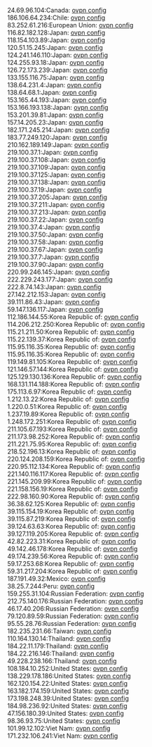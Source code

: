 24.69.96.104:Canada: [ovpn config](vpn/24_69_96_104.ovpn)  
186.106.64.234:Chile: [ovpn config](vpn/186_106_64_234.ovpn)  
83.252.61.216:European Union: [ovpn config](vpn/83_252_61_216.ovpn)  
116.82.182.128:Japan: [ovpn config](vpn/116_82_182_128.ovpn)  
118.154.103.89:Japan: [ovpn config](vpn/118_154_103_89.ovpn)  
120.51.15.245:Japan: [ovpn config](vpn/120_51_15_245.ovpn)  
124.241.146.110:Japan: [ovpn config](vpn/124_241_146_110.ovpn)  
124.255.93.18:Japan: [ovpn config](vpn/124_255_93_18.ovpn)  
126.72.173.239:Japan: [ovpn config](vpn/126_72_173_239.ovpn)  
133.155.116.75:Japan: [ovpn config](vpn/133_155_116_75.ovpn)  
138.64.231.4:Japan: [ovpn config](vpn/138_64_231_4.ovpn)  
138.64.68.1:Japan: [ovpn config](vpn/138_64_68_1.ovpn)  
153.165.44.193:Japan: [ovpn config](vpn/153_165_44_193.ovpn)  
153.166.193.138:Japan: [ovpn config](vpn/153_166_193_138.ovpn)  
153.201.39.81:Japan: [ovpn config](vpn/153_201_39_81.ovpn)  
157.14.205.23:Japan: [ovpn config](vpn/157_14_205_23.ovpn)  
182.171.245.214:Japan: [ovpn config](vpn/182_171_245_214.ovpn)  
183.77.249.120:Japan: [ovpn config](vpn/183_77_249_120.ovpn)  
210.162.189.149:Japan: [ovpn config](vpn/210_162_189_149.ovpn)  
219.100.37.1:Japan: [ovpn config](vpn/219_100_37_1.ovpn)  
219.100.37.108:Japan: [ovpn config](vpn/219_100_37_108.ovpn)  
219.100.37.109:Japan: [ovpn config](vpn/219_100_37_109.ovpn)  
219.100.37.125:Japan: [ovpn config](vpn/219_100_37_125.ovpn)  
219.100.37.138:Japan: [ovpn config](vpn/219_100_37_138.ovpn)  
219.100.37.19:Japan: [ovpn config](vpn/219_100_37_19.ovpn)  
219.100.37.205:Japan: [ovpn config](vpn/219_100_37_205.ovpn)  
219.100.37.211:Japan: [ovpn config](vpn/219_100_37_211.ovpn)  
219.100.37.213:Japan: [ovpn config](vpn/219_100_37_213.ovpn)  
219.100.37.22:Japan: [ovpn config](vpn/219_100_37_22.ovpn)  
219.100.37.4:Japan: [ovpn config](vpn/219_100_37_4.ovpn)  
219.100.37.50:Japan: [ovpn config](vpn/219_100_37_50.ovpn)  
219.100.37.58:Japan: [ovpn config](vpn/219_100_37_58.ovpn)  
219.100.37.67:Japan: [ovpn config](vpn/219_100_37_67.ovpn)  
219.100.37.7:Japan: [ovpn config](vpn/219_100_37_7.ovpn)  
219.100.37.90:Japan: [ovpn config](vpn/219_100_37_90.ovpn)  
220.99.246.145:Japan: [ovpn config](vpn/220_99_246_145.ovpn)  
222.229.243.177:Japan: [ovpn config](vpn/222_229_243_177.ovpn)  
222.8.74.143:Japan: [ovpn config](vpn/222_8_74_143.ovpn)  
27.142.212.153:Japan: [ovpn config](vpn/27_142_212_153.ovpn)  
39.111.86.43:Japan: [ovpn config](vpn/39_111_86_43.ovpn)  
59.147.136.117:Japan: [ovpn config](vpn/59_147_136_117.ovpn)  
112.186.144.55:Korea Republic of: [ovpn config](vpn/112_186_144_55.ovpn)  
114.206.212.250:Korea Republic of: [ovpn config](vpn/114_206_212_250.ovpn)  
115.21.211.50:Korea Republic of: [ovpn config](vpn/115_21_211_50.ovpn)  
115.22.139.37:Korea Republic of: [ovpn config](vpn/115_22_139_37.ovpn)  
115.95.116.35:Korea Republic of: [ovpn config](vpn/115_95_116_35.ovpn)  
115.95.116.35:Korea Republic of: [ovpn config](vpn/115_95_116_35.ovpn)  
119.149.81.105:Korea Republic of: [ovpn config](vpn/119_149_81_105.ovpn)  
121.146.57.144:Korea Republic of: [ovpn config](vpn/121_146_57_144.ovpn)  
125.129.130.136:Korea Republic of: [ovpn config](vpn/125_129_130_136.ovpn)  
168.131.114.188:Korea Republic of: [ovpn config](vpn/168_131_114_188.ovpn)  
175.113.6.97:Korea Republic of: [ovpn config](vpn/175_113_6_97.ovpn)  
1.212.13.22:Korea Republic of: [ovpn config](vpn/1_212_13_22.ovpn)  
1.220.0.51:Korea Republic of: [ovpn config](vpn/1_220_0_51.ovpn)  
1.237.19.89:Korea Republic of: [ovpn config](vpn/1_237_19_89.ovpn)  
1.248.172.251:Korea Republic of: [ovpn config](vpn/1_248_172_251.ovpn)  
211.105.67.193:Korea Republic of: [ovpn config](vpn/211_105_67_193.ovpn)  
211.173.98.252:Korea Republic of: [ovpn config](vpn/211_173_98_252.ovpn)  
211.221.75.95:Korea Republic of: [ovpn config](vpn/211_221_75_95.ovpn)  
218.52.196.13:Korea Republic of: [ovpn config](vpn/218_52_196_13.ovpn)  
220.124.208.159:Korea Republic of: [ovpn config](vpn/220_124_208_159.ovpn)  
220.95.112.134:Korea Republic of: [ovpn config](vpn/220_95_112_134.ovpn)  
221.140.116.117:Korea Republic of: [ovpn config](vpn/221_140_116_117.ovpn)  
221.145.209.99:Korea Republic of: [ovpn config](vpn/221_145_209_99.ovpn)  
221.158.156.19:Korea Republic of: [ovpn config](vpn/221_158_156_19.ovpn)  
222.98.160.90:Korea Republic of: [ovpn config](vpn/222_98_160_90.ovpn)  
36.38.62.125:Korea Republic of: [ovpn config](vpn/36_38_62_125.ovpn)  
39.115.154.19:Korea Republic of: [ovpn config](vpn/39_115_154_19.ovpn)  
39.115.87.219:Korea Republic of: [ovpn config](vpn/39_115_87_219.ovpn)  
39.124.63.63:Korea Republic of: [ovpn config](vpn/39_124_63_63.ovpn)  
39.127.119.205:Korea Republic of: [ovpn config](vpn/39_127_119_205.ovpn)  
42.82.223.31:Korea Republic of: [ovpn config](vpn/42_82_223_31.ovpn)  
49.142.46.178:Korea Republic of: [ovpn config](vpn/49_142_46_178.ovpn)  
49.174.239.56:Korea Republic of: [ovpn config](vpn/49_174_239_56.ovpn)  
59.17.253.68:Korea Republic of: [ovpn config](vpn/59_17_253_68.ovpn)  
59.31.217.204:Korea Republic of: [ovpn config](vpn/59_31_217_204.ovpn)  
187.191.49.32:Mexico: [ovpn config](vpn/187_191_49_32.ovpn)  
38.25.7.244:Peru: [ovpn config](vpn/38_25_7_244.ovpn)  
159.255.31.104:Russian Federation: [ovpn config](vpn/159_255_31_104.ovpn)  
212.75.140.176:Russian Federation: [ovpn config](vpn/212_75_140_176.ovpn)  
46.17.40.206:Russian Federation: [ovpn config](vpn/46_17_40_206.ovpn)  
79.120.89.59:Russian Federation: [ovpn config](vpn/79_120_89_59.ovpn)  
95.55.28.76:Russian Federation: [ovpn config](vpn/95_55_28_76.ovpn)  
182.235.231.66:Taiwan: [ovpn config](vpn/182_235_231_66.ovpn)  
110.164.130.14:Thailand: [ovpn config](vpn/110_164_130_14.ovpn)  
184.22.11.179:Thailand: [ovpn config](vpn/184_22_11_179.ovpn)  
184.22.216.146:Thailand: [ovpn config](vpn/184_22_216_146.ovpn)  
49.228.238.166:Thailand: [ovpn config](vpn/49_228_238_166.ovpn)  
108.184.10.252:United States: [ovpn config](vpn/108_184_10_252.ovpn)  
138.229.178.186:United States: [ovpn config](vpn/138_229_178_186.ovpn)  
162.120.154.22:United States: [ovpn config](vpn/162_120_154_22.ovpn)  
163.182.174.159:United States: [ovpn config](vpn/163_182_174_159.ovpn)  
173.198.248.39:United States: [ovpn config](vpn/173_198_248_39.ovpn)  
184.98.236.92:United States: [ovpn config](vpn/184_98_236_92.ovpn)  
47.156.180.39:United States: [ovpn config](vpn/47_156_180_39.ovpn)  
98.36.93.75:United States: [ovpn config](vpn/98_36_93_75.ovpn)  
101.99.12.102:Viet Nam: [ovpn config](vpn/101_99_12_102.ovpn)  
171.232.106.241:Viet Nam: [ovpn config](vpn/171_232_106_241.ovpn)  
